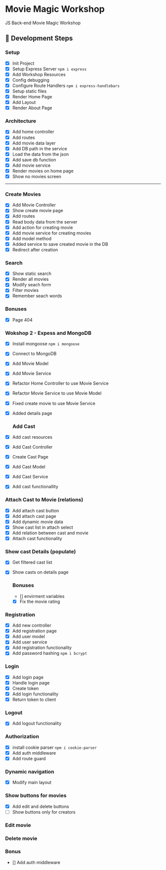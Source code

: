 # Movie Magic Workshop

JS Back-end Movie Magic Workshop

## 🚀 Development Steps

### Setup

- [x] Init Project
- [x] Setup Express Server `npm i express`
- [x] Add Workshop Resources
- [x] Config debugging
- [x] Configure Route Handlers `npm i express-handlebars`
- [x] Setup static files
- [x] Render Home Page
- [x] Add Layout
- [x] Render About Page

### Architecture

- [x] Add home controller
- [x] Add routes
- [x] Add movie data layer
- [x] Add DB path in the service
- [x] Load the data from the json
- [x] Add save db function
- [x] Add movie service
- [x] Render movies on home page
- [x] Show no movies screen

---

### Create Movies

- [x] Add Movie Controller
- [x] Show create movie page
- [x] Add routes
- [x] Read body data from the server
- [x] Add action for creating movie
- [x] Add movie service for creating movies
- [x] Add model method
- [x] Added service to save created movie in the DB
- [x] Redirect after creation

### Search

- [x] Show static search
- [x] Render all movies
- [x] Modify seach form
- [x] Filter movies
- [x] Remember seach words

### Bonuses

-[X] Page 404

### Wokshop 2 - Expess and MongoDB

- [x] Install mongoose `npm i mongoose`
- [x] Connect to MongoDB
- [x] Add Movie Model
- [X] Add Movie Service
- [X] Refactor Home Controller to use Movie Service
- [X] Refactor Movie Service to use Movie Model
- [X] Fixed create movie to use Movie Service
- [X] Added details page

  ### Add Cast
- [X] Add cast resources
- [X] Add Cast Controller
- [X] Create Cast Page
- [X] Add Cast Model
- [X] Add Cast Service
- [X] Add cast functionallity

### Attach Cast to Movie (relations)
- [X] Add attach cast button
- [x] Add attach cast page
- [X] Add dynamic movie data
- [X] Show cast list in attach select
- [x] Add relation between cast and movie
- [X] Attach cast functionality

### Show cast Details (populate)
- [X] Get filtered cast list
- [X] Show casts on details page

  ### Bonuses

  - [] envirment variables
  - [X] Fix the movie rating

### Registration
- [x] Add new controller
- [x] Add registration page
- [x] Add user model
- [x] Add user service
- [x] Add registration functionality
- [x] Add password hashing `npm i bcrypt`

### Login
- [x] Add login page
- [x] Handle login page
- [x] Create token
- [x] Add login functionality
- [x] Return token to client

### Logout
- [x] Add logout functionality

### Authorization
- [x] install cookie parser `npm i cookie-parser`
- [x] Add auth middleware
- [x] Add route guard

### Dynamic navigation
- [x] Modify main layout

### Show buttons for movies
  - [x] Add edit and delete buttons
  - [ ] Show buttons only for creators

### Edit movie

### Delete movie

### Bonus
- [] Add auth middleware